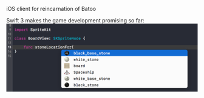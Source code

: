 iOS client for reincarnation of Batoo

Swift 3 makes the game development promising so far:
![Swift 3 UIImage style](/fun/swift_is_crazy.png?raw=true "swift is crazy")
